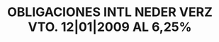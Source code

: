 ---
layout: asset
title: OBLIGACIONES INTL NEDER VERZ VTO. 12|01|2009 AL 6,25%
isin: NL0000133718
---